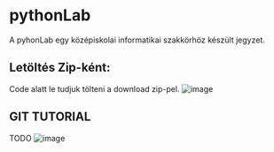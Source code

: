 # pythonLab

A pyhonLab egy középiskolai informatikai szakkörhöz készült jegyzet.

## Letöltés Zip-ként:
Code alatt le tudjuk tölteni a download zip-pel.
![image](https://user-images.githubusercontent.com/13373740/165831894-aa912a89-c738-46cd-89c1-b6d040e631a8.png)

## GIT TUTORIAL
TODO
![image](https://user-images.githubusercontent.com/13373740/165829067-d2bee694-6cb5-4959-bbc3-d99e4cae0883.png)

